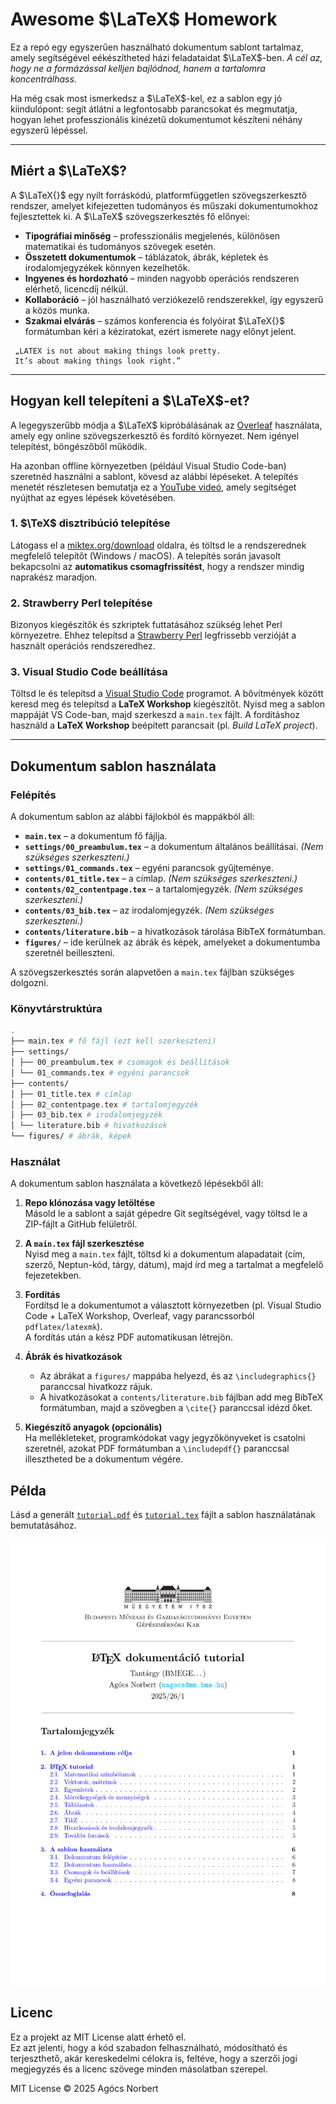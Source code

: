 # Awesome $\LaTeX$ Homework

Ez a repó egy egyszerűen használható dokumentum sablont tartalmaz, amely segítségével eékészítheted házi feladataidat $\LaTeX$-ben.  _A cél az, hogy ne a formázással kelljen bajlódnod, hanem a tartalomra koncentrálhass._

Ha még csak most ismerkedsz a $\LaTeX$-kel, ez a sablon egy jó kiindulópont: segít átlátni a legfontosabb parancsokat és megmutatja, hogyan lehet professzionális kinézetű dokumentumot készíteni néhány egyszerű lépéssel.

---

## Miért a $\LaTeX$?

A $\LaTeX{}$ egy nyílt forráskódú, platformfüggetlen szövegszerkesztő rendszer, amelyet kifejezetten tudományos és műszaki dokumentumokhoz fejlesztettek ki. A $\LaTeX$ szövegszerkesztés fő előnyei:
- **Tipográfiai minőség** – professzionális megjelenés, különösen matematikai és tudományos szövegek esetén.  
- **Összetett dokumentumok** – táblázatok, ábrák, képletek és irodalomjegyzékek könnyen kezelhetők.  
- **Ingyenes és hordozható** – minden nagyobb operációs rendszeren elérhető, licencdíj nélkül.  
- **Kollaboráció** – jól használható verziókezelő rendszerekkel, így egyszerű a közös munka.  
- **Szakmai elvárás** – számos konferencia és folyóirat $\LaTeX{}$ formátumban kéri a kéziratokat, ezért ismerete nagy előnyt jelent.


```
 „LATEX is not about making things look pretty. 
 It’s about making things look right.”
```

---

## Hogyan kell telepíteni a $\LaTeX$-et?

A legegyszerűbb módja a $\LaTeX$ kipróbálásának az [Overleaf](https://overleaf.com) használata, amely egy online szövegszerkesztő és fordító környezet. Nem igényel telepítést, böngészőből működik.

Ha azonban offline környezetben (például Visual Studio Code-ban) szeretnéd használni a sablont, kövesd az alábbi lépéseket. A telepítés menetét részletesen bemutatja ez a [YouTube videó](https://www.youtube.com/watch?v=4lyHIQl4VM8), amely segítséget nyújthat az egyes lépések követésében.

### 1. $\TeX$ disztribúció telepítése
Látogass el a [miktex.org/download](https://miktex.org/download) oldalra, és töltsd le a rendszerednek megfelelő telepítőt (Windows / macOS). A telepítés során javasolt bekapcsolni az **automatikus csomagfrissítést**, hogy a rendszer mindig naprakész maradjon.  

### 2. Strawberry Perl telepítése
Bizonyos kiegészítők és szkriptek futtatásához szükség lehet Perl környezetre. Ehhez telepítsd a [Strawberry Perl](https://strawberryperl.com/) legfrissebb verzióját a használt operációs rendszeredhez.  

### 3. Visual Studio Code beállítása
Töltsd le és telepítsd a [Visual Studio Code](https://code.visualstudio.com/) programot. A bővítmények között keresd meg és telepítsd a **LaTeX Workshop** kiegészítőt. Nyisd meg a sablon mappáját VS Code-ban, majd szerkeszd a `main.tex` fájlt. A fordításhoz használd a **LaTeX Workshop** beépített parancsait (pl. *Build LaTeX project*).  

---

## Dokumentum sablon használata

### Felépítés
A dokumentum sablon az alábbi fájlokból és mappákból áll:

- **`main.tex`** – a dokumentum fő fájlja.
- **`settings/00_preambulum.tex`** – a dokumentum általános beállításai.  _(Nem szükséges szerkeszteni.)_
- **`settings/01_commands.tex`** – egyéni parancsok gyűjteménye.
- **`contents/01_title.tex`** – a címlap. _(Nem szükséges szerkeszteni.)_
- **`contents/02_contentpage.tex`** – a tartalomjegyzék.  _(Nem szükséges szerkeszteni.)_
- **`contents/03_bib.tex`** – az irodalomjegyzék.  _(Nem szükséges szerkeszteni.)_
- **`contents/literature.bib`** – a hivatkozások tárolása BibTeX formátumban.
- **`figures/`** – ide kerülnek az ábrák és képek, amelyeket a dokumentumba szeretnél beilleszteni.

A szövegszerkesztés során alapvetően a `main.tex` fájlban szükséges dolgozni.

### Könyvtárstruktúra
```bash
.
├── main.tex # fő fájl (ezt kell szerkeszteni)
├── settings/
│ ├── 00_preambulum.tex # csomagok és beállítások
│ └── 01_commands.tex # egyéni parancsok
├── contents/
│ ├── 01_title.tex # címlap
│ ├── 02_contentpage.tex # tartalomjegyzék
│ ├── 03_bib.tex # irodalomjegyzék
│ └── literature.bib # hivatkozások
└── figures/ # ábrák, képek
```

### Használat

A dokumentum sablon használata a következő lépésekből áll:

1. **Repo klónozása vagy letöltése**  
   Másold le a sablont a saját gépedre Git segítségével, vagy töltsd le a ZIP-fájlt a GitHub felületről.

2. **A `main.tex` fájl szerkesztése**  
   Nyisd meg a `main.tex` fájlt, töltsd ki a dokumentum alapadatait (cím, szerző, Neptun-kód, tárgy, dátum), majd írd meg a tartalmat a megfelelő fejezetekben.

3. **Fordítás**  
   Fordítsd le a dokumentumot a választott környezetben (pl. Visual Studio Code + LaTeX Workshop, Overleaf, vagy parancssorból `pdflatex/latexmk`).  
   A fordítás után a kész PDF automatikusan létrejön.

4. **Ábrák és hivatkozások**  
   - Az ábrákat a `figures/` mappába helyezd, és az `\includegraphics{}` paranccsal hivatkozz rájuk.  
   - A hivatkozásokat a `contents/literature.bib` fájlban add meg BibTeX formátumban, majd a szövegben a `\cite{}` paranccsal idézd őket.  

5. **Kiegészítő anyagok (opcionális)**  
   Ha mellékleteket, programkódokat vagy jegyzőkönyveket is csatolni szeretnél, azokat PDF formátumban a `\includepdf{}` paranccsal illesztheted be a dokumentum végére.


## Példa
Lásd a generált [`tutorial.pdf`](./tutorial.pdf) és [`tutorial.tex`](./tutorial.tex) fájlt a sablon használatának bemutatásához.

![Sablon előnézete](figures/preview.png?raw=true "Sablon előnezete")

## Licenc
Ez a projekt az MIT License alatt érhető el.  
Ez azt jelenti, hogy a kód szabadon felhasználható, módosítható és terjeszthető, akár kereskedelmi célokra is, 
feltéve, hogy a szerzői jogi megjegyzés és a licenc szövege minden másolatban szerepel.  

MIT License © 2025 Agócs Norbert


